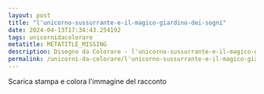 ```yaml
---
layout: post
title: "l'unicorno-sussurrante-e-il-magico-giardino-dei-sogni"
date: 2024-04-13T17:34:43.254192
tags: unicornidacolorare
metatitle: METATITLE_MISSING
description: Disegno da Colorare - l'unicorno-sussurrante-e-il-magico-giardino-dei-sogni
permalink: /unicorni-da-colorare/l'unicorno-sussurrante-e-il-magico-giardino-dei-sogni.html
---
```

Scarica stampa e colora l'immagine del racconto
        